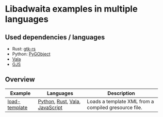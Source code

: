 # Libadwaita examples in multiple languages

## Used dependencies / languages

- Rust: [gtk-rs](https://gtk-rs.org/)
- Python: [PyGObject](https://pygobject.readthedocs.io/en/latest/)
- [Vala](https://vala.dev/)
- [GJS](https://gjs.guide/)

## Overview

| Example                           | Languages                                                                                                                       | Description                                          |
| --------------------------------- | ------------------------------------------------------------------------------------------------------------------------------- | ---------------------------------------------------- |
| [load-template](./load-template/) | [Python](./load-template/python), [Rust](./load-template/rust), [Vala](./load-template/vala), [JavaScript](./load-template/gjs) | Loads a template XML from a compiled gresource file. |